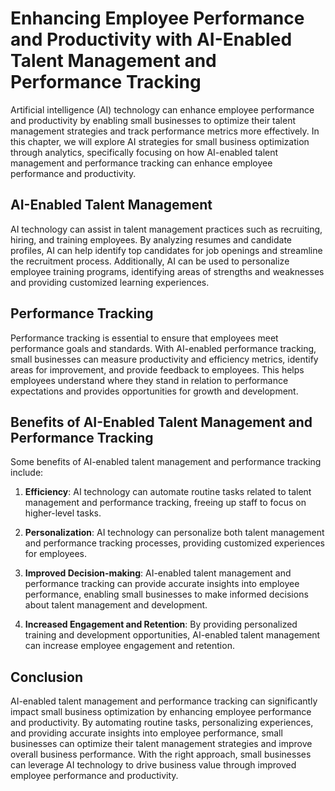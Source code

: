 Enhancing Employee Performance and Productivity with AI-Enabled Talent Management and Performance Tracking
======================================================================================================================================================================================

Artificial intelligence (AI) technology can enhance employee performance and productivity by enabling small businesses to optimize their talent management strategies and track performance metrics more effectively. In this chapter, we will explore AI strategies for small business optimization through analytics, specifically focusing on how AI-enabled talent management and performance tracking can enhance employee performance and productivity.

AI-Enabled Talent Management
----------------------------

AI technology can assist in talent management practices such as recruiting, hiring, and training employees. By analyzing resumes and candidate profiles, AI can help identify top candidates for job openings and streamline the recruitment process. Additionally, AI can be used to personalize employee training programs, identifying areas of strengths and weaknesses and providing customized learning experiences.

Performance Tracking
--------------------

Performance tracking is essential to ensure that employees meet performance goals and standards. With AI-enabled performance tracking, small businesses can measure productivity and efficiency metrics, identify areas for improvement, and provide feedback to employees. This helps employees understand where they stand in relation to performance expectations and provides opportunities for growth and development.

Benefits of AI-Enabled Talent Management and Performance Tracking
-----------------------------------------------------------------

Some benefits of AI-enabled talent management and performance tracking include:

1. **Efficiency**: AI technology can automate routine tasks related to talent management and performance tracking, freeing up staff to focus on higher-level tasks.

2. **Personalization**: AI technology can personalize both talent management and performance tracking processes, providing customized experiences for employees.

3. **Improved Decision-making**: AI-enabled talent management and performance tracking can provide accurate insights into employee performance, enabling small businesses to make informed decisions about talent management and development.

4. **Increased Engagement and Retention**: By providing personalized training and development opportunities, AI-enabled talent management can increase employee engagement and retention.

Conclusion
----------

AI-enabled talent management and performance tracking can significantly impact small business optimization by enhancing employee performance and productivity. By automating routine tasks, personalizing experiences, and providing accurate insights into employee performance, small businesses can optimize their talent management strategies and improve overall business performance. With the right approach, small businesses can leverage AI technology to drive business value through improved employee performance and productivity.
